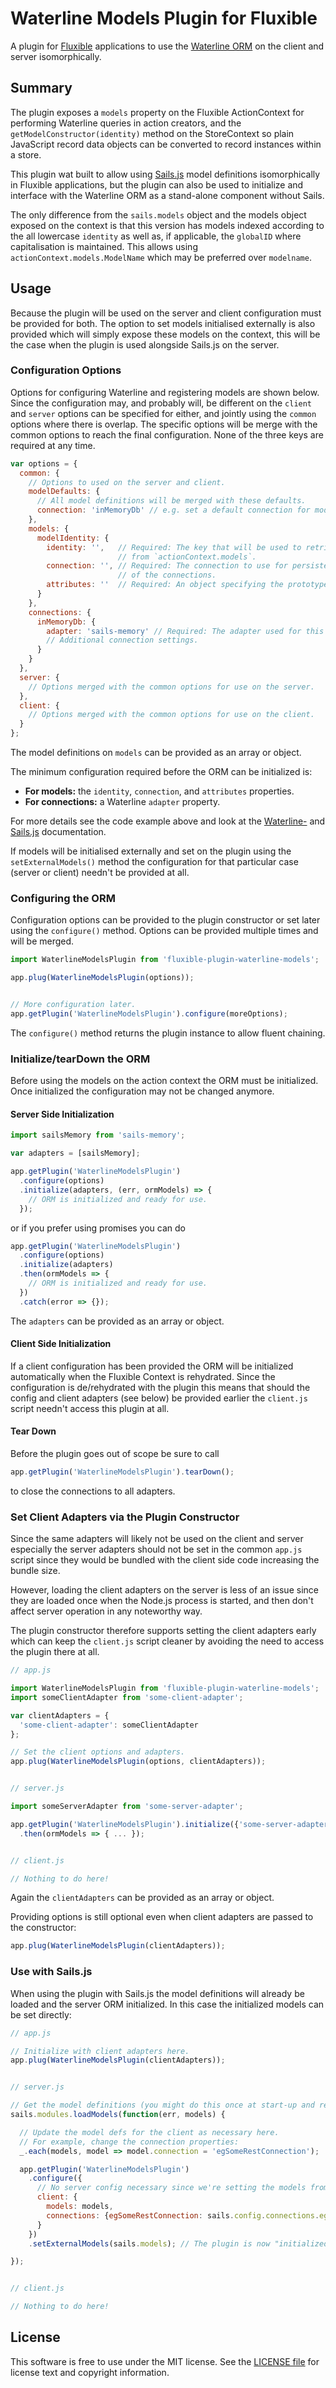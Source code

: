 # Waterline Models Plugin for Fluxible

A plugin for [Fluxible](http://fluxible.io) applications to use the 
[Waterline ORM](https://github.com/balderdashy/waterline) on the client and server isomorphically.

## Summary

The plugin exposes a `models` property on the Fluxible ActionContext for performing Waterline queries in
action creators, and the `getModelConstructor(identity)` method on the StoreContext so plain JavaScript 
record data objects can be converted to record instances within a store.

This plugin wat built to allow using [Sails.js](http://sailsjs.org) model definitions isomorphically 
in Fluxible applications, but the plugin can also be used to initialize and interface with the Waterline 
ORM as a stand-alone component without Sails.

The only difference from the `sails.models` object and the models object exposed on the context
is that this version has models indexed according to the all lowercase `identity` as well as, if
applicable, the `globalID` where capitalisation is maintained. This allows using 
`actionContext.models.ModelName` which may be preferred over `modelname`.

## Usage

Because the plugin will be used on the server and client configuration must be provided for both.
The option to set models initialised externally is also provided which will simply expose these models 
on the context, this will be the case when the plugin is used alongside Sails.js on the server.

### Configuration Options

Options for configuring Waterline and registering models are shown below. Since the configuration may,
and probably will, be different on the `client` and `server` options can be specified for either, and
jointly using the `common` options where there is overlap. The specific options will be merge with the
common options to reach the final configuration. None of the three keys are required at any time.

```javascript
var options = {
  common: {
    // Options to used on the server and client.
    modelDefaults: {
      // All model definitions will be merged with these defaults.
      connection: 'inMemoryDb' // e.g. set a default connection for models, then override below
    },
    models: {
      modelIdentity: {
        identity: '',   // Required: The key that will be used to retrieve the model 
                        // from `actionContext.models`.
        connection: '', // Required: The connection to use for persistence; must match one 
                        // of the connections.
        attributes: ''  // Required: An object specifying the prototype properties and methods.
      }
    },
    connections: {
      inMemoryDb: {
        adapter: 'sails-memory' // Required: The adapter used for this connection.
        // Additional connection settings.
      }
    }
  },
  server: {
    // Options merged with the common options for use on the server.
  },
  client: {
    // Options merged with the common options for use on the client.
  }
};
```

The model definitions on `models` can be provided as an array or object.

The minimum configuration required before the ORM can be initialized is:

 * **For models:** the `identity`, `connection`, and `attributes` properties.
 * **For connections:** a Waterline `adapter` property.

For more details see the code example above and look at the 
[Waterline-](https://github.com/balderdashy/waterline) and 
[Sails.js](http://sailsjs.org/#!/documentation/concepts/ORM) documentation.

If models will be initialised externally and set on the plugin using the `setExternalModels()` method
the configuration for that particular case (server or client) needn't be provided at all.


### Configuring the ORM

Configuration options can be provided to the plugin constructor or set later using the `configure()` 
method. Options can be provided multiple times and will be merged.

```javascript
import WaterlineModelsPlugin from 'fluxible-plugin-waterline-models';

app.plug(WaterlineModelsPlugin(options));


// More configuration later.
app.getPlugin('WaterlineModelsPlugin').configure(moreOptions);
```

The `configure()` method returns the plugin instance to allow fluent chaining.


### Initialize/tearDown the ORM

Before using the models on the action context the ORM must be initialized. Once initialized the 
configuration may not be changed anymore.

#### Server Side Initialization

```javascript
import sailsMemory from 'sails-memory';

var adapters = [sailsMemory];

app.getPlugin('WaterlineModelsPlugin')
  .configure(options)
  .initialize(adapters, (err, ormModels) => {
    // ORM is initialized and ready for use.
  });
```

or if you prefer using promises you can do

```javascript
app.getPlugin('WaterlineModelsPlugin')
  .configure(options)
  .initialize(adapters)
  .then(ormModels => {
    // ORM is initialized and ready for use.
  })
  .catch(error => {});
```

The `adapters` can be provided as an array or object.

#### Client Side Initialization

If a client configuration has been provided the ORM will be initialized automatically when the 
Fluxible Context is rehydrated. Since the configuration is de/rehydrated with the plugin this
means that should the config and client adapters (see below) be provided earlier the `client.js` 
script needn't access this plugin at all.


#### Tear Down

Before the plugin goes out of scope be sure to call

```javascript
app.getPlugin('WaterlineModelsPlugin').tearDown();
```

to close the connections to all adapters.


### Set Client Adapters via the Plugin Constructor

Since the same adapters will likely not be used on the client and server especially the server adapters 
should not be set in the common `app.js` script since they would be bundled with the client side code 
increasing the bundle size. 

However, loading the client adapters on the server is less of an issue since they are loaded once when
the Node.js process is started, and then don't affect server operation in any noteworthy way. 
 
The plugin constructor therefore supports setting the client adapters early which can keep the `client.js`
script cleaner by avoiding the need to access the plugin there at all.

```javascript
// app.js

import WaterlineModelsPlugin from 'fluxible-plugin-waterline-models';
import someClientAdapter from 'some-client-adapter';

var clientAdapters = {
  'some-client-adapter': someClientAdapter
};

// Set the client options and adapters.
app.plug(WaterlineModelsPlugin(options, clientAdapters));


// server.js

import someServerAdapter from 'some-server-adapter';

app.getPlugin('WaterlineModelsPlugin').initialize({'some-server-adapter': someServerAdapter})
  .then(ormModels => { ... });


// client.js

// Nothing to do here!
```

Again the `clientAdapters` can be provided as an array or object.

Providing options is still optional even when client adapters are passed to the constructor:

```javascript
app.plug(WaterlineModelsPlugin(clientAdapters));
```


### Use with Sails.js

When using the plugin with Sails.js the model definitions will already be loaded and the server ORM 
initialized. In this case the initialized models can be set directly:

```javascript
// app.js

// Initialize with client adapters here.
app.plug(WaterlineModelsPlugin(clientAdapters));


// server.js

// Get the model definitions (you might do this once at start-up and reuse this)
sails.modules.loadModels(function(err, models) {

  // Update the model defs for the client as necessary here.
  // For example, change the connection properties:
  _.each(models, model => model.connection = 'egSomeRestConnection');

  app.getPlugin('WaterlineModelsPlugin')
    .configure({
      // No server config necessary since we're setting the models from sails
      client: {
        models: models,
        connections: {egSomeRestConnection: sails.config.connections.egSomeRestConnection}
      }
    })
    .setExternalModels(sails.models); // The plugin is now "initialized".

});


// client.js

// Nothing to do here!
```


## License

This software is free to use under the MIT license.
See the [LICENSE file](/LICENSE.md) for license text and copyright information.
